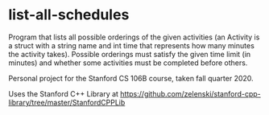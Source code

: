 # list-all-schedules
Program that lists all possible orderings of the given activities (an Activity is a struct with a string name and int time that represents how many minutes the activity takes). Possible orderings must satisfy the given time limit (in minutes) and whether some activities must be completed before others.

Personal project for the Stanford CS 106B course, taken fall quarter 2020.

Uses the Stanford C++ Library at https://github.com/zelenski/stanford-cpp-library/tree/master/StanfordCPPLib
